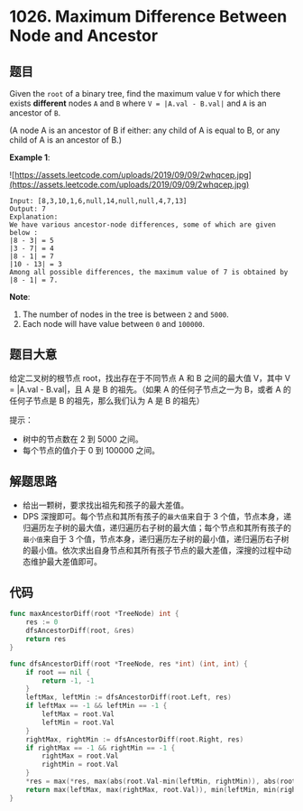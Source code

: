 # 1026. Maximum Difference Between Node and Ancestor


## 题目

Given the `root` of a binary tree, find the maximum value `V` for which there exists **different** nodes `A` and `B` where `V = |A.val - B.val|` and `A` is an ancestor of `B`.

(A node A is an ancestor of B if either: any child of A is equal to B, or any child of A is an ancestor of B.)

**Example 1**:

![https://assets.leetcode.com/uploads/2019/09/09/2whqcep.jpg](https://assets.leetcode.com/uploads/2019/09/09/2whqcep.jpg)

```
Input: [8,3,10,1,6,null,14,null,null,4,7,13]
Output: 7
Explanation: 
We have various ancestor-node differences, some of which are given below :
|8 - 3| = 5
|3 - 7| = 4
|8 - 1| = 7
|10 - 13| = 3
Among all possible differences, the maximum value of 7 is obtained by |8 - 1| = 7.
```

**Note**:

1. The number of nodes in the tree is between `2` and `5000`.
2. Each node will have value between `0` and `100000`.

## 题目大意

给定二叉树的根节点 root，找出存在于不同节点 A 和 B 之间的最大值 V，其中 V = |A.val - B.val|，且 A 是 B 的祖先。（如果 A 的任何子节点之一为 B，或者 A 的任何子节点是 B 的祖先，那么我们认为 A 是 B 的祖先）

提示：

- 树中的节点数在 2 到 5000 之间。
- 每个节点的值介于 0 到 100000 之间。



## 解题思路

- 给出一颗树，要求找出祖先和孩子的最大差值。
- DPS 深搜即可。每个节点和其所有孩子的`最大值`来自于 3 个值，节点本身，递归遍历左子树的最大值，递归遍历右子树的最大值；每个节点和其所有孩子的`最小值`来自于 3 个值，节点本身，递归遍历左子树的最小值，递归遍历右子树的最小值。依次求出自身节点和其所有孩子节点的最大差值，深搜的过程中动态维护最大差值即可。

## 代码

```go
func maxAncestorDiff(root *TreeNode) int {
	res := 0
	dfsAncestorDiff(root, &res)
	return res
}

func dfsAncestorDiff(root *TreeNode, res *int) (int, int) {
	if root == nil {
		return -1, -1
	}
	leftMax, leftMin := dfsAncestorDiff(root.Left, res)
	if leftMax == -1 && leftMin == -1 {
		leftMax = root.Val
		leftMin = root.Val
	}
	rightMax, rightMin := dfsAncestorDiff(root.Right, res)
	if rightMax == -1 && rightMin == -1 {
		rightMax = root.Val
		rightMin = root.Val
	}
	*res = max(*res, max(abs(root.Val-min(leftMin, rightMin)), abs(root.Val-max(leftMax, rightMax))))
	return max(leftMax, max(rightMax, root.Val)), min(leftMin, min(rightMin, root.Val))
}
```